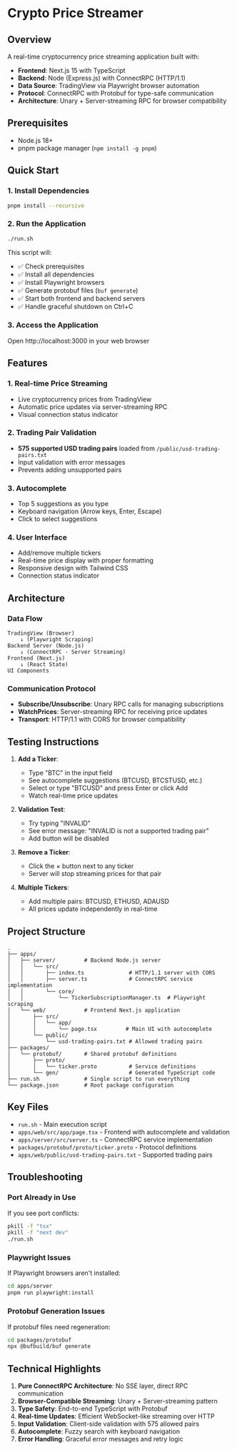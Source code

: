 # Crypto Price Streamer
## Overview
A real-time cryptocurrency price streaming application built with:
- **Frontend**: Next.js 15 with TypeScript
- **Backend**: Node (Express.js) with ConnectRPC (HTTP/1.1)
- **Data Source**: TradingView via Playwright browser automation
- **Protocol**: ConnectRPC with Protobuf for type-safe communication
- **Architecture**: Unary + Server-streaming RPC for browser compatibility

## Prerequisites
- Node.js 18+ 
- pnpm package manager (`npm install -g pnpm`)

## Quick Start

### 1. Install Dependencies
```bash
pnpm install --recursive
```

### 2. Run the Application
```bash
./run.sh
```

This script will:
- ✅ Check prerequisites
- ✅ Install all dependencies
- ✅ Install Playwright browsers
- ✅ Generate protobuf files (`buf generate`)
- ✅ Start both frontend and backend servers
- ✅ Handle graceful shutdown on Ctrl+C

### 3. Access the Application
Open http://localhost:3000 in your web browser

## Features

### 1. Real-time Price Streaming
- Live cryptocurrency prices from TradingView
- Automatic price updates via server-streaming RPC
- Visual connection status indicator

### 2. Trading Pair Validation
- **575 supported USD trading pairs** loaded from `/public/usd-trading-pairs.txt`
- Input validation with error messages
- Prevents adding unsupported pairs

### 3. Autocomplete
- Top 5 suggestions as you type
- Keyboard navigation (Arrow keys, Enter, Escape)
- Click to select suggestions

### 4. User Interface
- Add/remove multiple tickers
- Real-time price display with proper formatting
- Responsive design with Tailwind CSS
- Connection status indicator

## Architecture

### Data Flow
```
TradingView (Browser) 
    ↓ (Playwright Scraping)
Backend Server (Node.js)
    ↓ (ConnectRPC - Server Streaming)
Frontend (Next.js)
    ↓ (React State)
UI Components
```

### Communication Protocol
- **Subscribe/Unsubscribe**: Unary RPC calls for managing subscriptions
- **WatchPrices**: Server-streaming RPC for receiving price updates
- **Transport**: HTTP/1.1 with CORS for browser compatibility

## Testing Instructions

1. **Add a Ticker**:
   - Type "BTC" in the input field
   - See autocomplete suggestions (BTCUSD, BTCSTUSD, etc.)
   - Select or type "BTCUSD" and press Enter or click Add
   - Watch real-time price updates

2. **Validation Test**:
   - Try typing "INVALID" 
   - See error message: "INVALID is not a supported trading pair"
   - Add button will be disabled

3. **Remove a Ticker**:
   - Click the × button next to any ticker
   - Server will stop streaming prices for that pair

4. **Multiple Tickers**:
   - Add multiple pairs: BTCUSD, ETHUSD, ADAUSD
   - All prices update independently in real-time

## Project Structure

```
.
├── apps/
│   ├── server/         # Backend Node.js server
│   │   └── src/
│   │       ├── index.ts              # HTTP/1.1 server with CORS
│   │       ├── server.ts             # ConnectRPC service implementation
│   │       └── core/
│   │           └── TickerSubscriptionManager.ts  # Playwright scraping
│   └── web/            # Frontend Next.js application
│       ├── src/
│       │   └── app/
│       │       └── page.tsx         # Main UI with autocomplete
│       └── public/
│           └── usd-trading-pairs.txt # Allowed trading pairs
├── packages/
│   └── protobuf/       # Shared protobuf definitions
│       ├── proto/
│       │   └── ticker.proto          # Service definitions
│       └── gen/                      # Generated TypeScript code
├── run.sh              # Single script to run everything
└── package.json        # Root package configuration
```

## Key Files

- `run.sh` - Main execution script
- `apps/web/src/app/page.tsx` - Frontend with autocomplete and validation
- `apps/server/src/server.ts` - ConnectRPC service implementation
- `packages/protobuf/proto/ticker.proto` - Protocol definitions
- `apps/web/public/usd-trading-pairs.txt` - Supported trading pairs

## Troubleshooting

### Port Already in Use
If you see port conflicts:
```bash
pkill -f "tsx" 
pkill -f "next dev"
./run.sh
```

### Playwright Issues
If Playwright browsers aren't installed:
```bash
cd apps/server
pnpm run playwright:install
```

### Protobuf Generation Issues
If protobuf files need regeneration:
```bash
cd packages/protobuf
npx @bufbuild/buf generate
```

## Technical Highlights

1. **Pure ConnectRPC Architecture**: No SSE layer, direct RPC communication
2. **Browser-Compatible Streaming**: Unary + Server-streaming pattern
3. **Type Safety**: End-to-end TypeScript with Protobuf
4. **Real-time Updates**: Efficient WebSocket-like streaming over HTTP
5. **Input Validation**: Client-side validation with 575 allowed pairs
6. **Autocomplete**: Fuzzy search with keyboard navigation
7. **Error Handling**: Graceful error messages and retry logic
